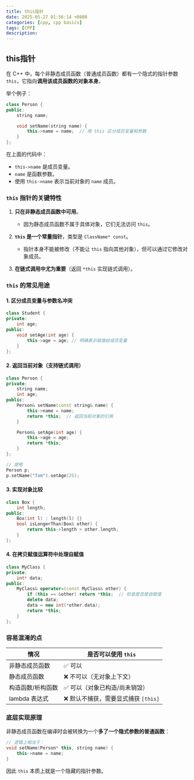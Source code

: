 ```yaml
---
title: this指针
date: 2025-05-27 01:56:14 +0800
categories: [cpp, cpp basics]
tags: [CPP]
description: 
---
```

## this指针

在 C++ 中，每个非静态成员函数（普通成员函数）都有一个隐式的指针参数 `this`，它指向**调用该成员函数的对象本身**。

举个例子：

```cpp
class Person {
public:
    string name;

    void setName(string name) {
        this->name = name;  // 用 this 区分成员变量和参数
    }
};
```

在上面的代码中：

- `this->name` 是成员变量。
- `name` 是函数参数。
- 使用 `this->name` 表示当前对象的 `name` 成员。

### `this` 指针的关键特性

1. **只在非静态成员函数中可用**。
   - 因为静态成员函数不属于具体对象，它们无法访问 `this`。

2. **`this` 是一个常量指针**，类型是 `ClassName* const`。
   - 指针本身不能被修改（不能让 `this` 指向其他对象），但可以通过它修改对象成员。

3. **在链式调用中尤为重要**（返回 `*this` 实现链式调用）。

### `this` 的常见用途

#### 1. 区分成员变量与参数名冲突

```cpp
class Student {
private:
    int age;
public:
    void setAge(int age) {
        this->age = age; // 明确表示赋值给成员变量
    }
};
```

#### 2. 返回当前对象（支持链式调用）

```cpp
class Person {
private:
    string name;
    int age;
public:
    Person& setName(const string& name) {
        this->name = name;
        return *this;  // 返回当前对象的引用
    }

    Person& setAge(int age) {
        this->age = age;
        return *this;
    }
};

// 使用
Person p;
p.setName("Tom").setAge(25);
```

#### 3. 实现对象比较

```cpp
class Box {
    int length;
public:
    Box(int l) : length(l) {}
    bool isLongerThan(Box& other) {
        return this->length > other.length;
    }
};
```

#### 4. 在拷贝赋值运算符中处理自赋值

```cpp
class MyClass {
private:
    int* data;
public:
    MyClass& operator=(const MyClass& other) {
        if (this == &other) return *this;  // 检查是否是自赋值
        delete data;
        data = new int(*other.data);
        return *this;
    }
};
```

### 容易混淆的点

| 情况              | 是否可以使用 `this`                 |
| ----------------- | ----------------------------------- |
| 非静态成员函数    | ✅ 可以                              |
| 静态成员函数      | ❌ 不可以（无对象上下文）            |
| 构造函数/析构函数 | ✅ 可以（对象已构造/尚未销毁）       |
| lambda 表达式     | ❌ 默认不捕获，需要显式捕获 `[this]` |

### 底层实现原理

非静态成员函数在编译时会被转换为一个**多了一个隐式参数的普通函数**：

```cpp
// 逻辑上相当于：
void setName(Person* this, string name) {
    this->name = name;
}
```

因此 `this` 本质上就是一个隐藏的指针参数。
